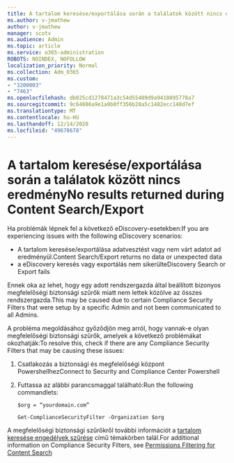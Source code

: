 ```yaml
---
title: A tartalom keresése/exportálása során a találatok között nincs eredmény
ms.author: v-jmathew
author: v-jmathew
manager: scotv
ms.audience: Admin
ms.topic: article
ms.service: o365-administration
ROBOTS: NOINDEX, NOFOLLOW
localization_priority: Normal
ms.collection: Adm_O365
ms.custom:
- "3200003"
- "7463"
ms.openlocfilehash: db025cd1278471a3c54d55409d9a9418095778a7
ms.sourcegitcommit: 9c64886a9e1a9b0ff356b28a5c1482ecc148d7ef
ms.translationtype: MT
ms.contentlocale: hu-HU
ms.lasthandoff: 12/14/2020
ms.locfileid: "49678678"
---
```

# <a name="no-results-returned-during-content-searchexport"></a><span data-ttu-id="7b0bd-102">A tartalom keresése/exportálása során a találatok között nincs eredmény</span><span class="sxs-lookup"><span data-stu-id="7b0bd-102">No results returned during Content Search/Export</span></span>

<span data-ttu-id="7b0bd-103">Ha problémák lépnek fel a következő eDiscovery-esetekben:</span><span class="sxs-lookup"><span data-stu-id="7b0bd-103">If you are experiencing issues with the following eDiscovery scenarios:</span></span>

- <span data-ttu-id="7b0bd-104">A tartalom keresése/exportálása adatvesztést vagy nem várt adatot ad eredményül.</span><span class="sxs-lookup"><span data-stu-id="7b0bd-104">Content Search/Export returns no data or unexpected data</span></span>
- <span data-ttu-id="7b0bd-105">a eDiscovery keresés vagy exportálás nem sikerült</span><span class="sxs-lookup"><span data-stu-id="7b0bd-105">eDiscovery Search or Export fails</span></span>

<span data-ttu-id="7b0bd-106">Ennek oka az lehet, hogy egy adott rendszergazda által beállított bizonyos megfelelőségi biztonsági szűrők miatt nem lettek közölve az összes rendszergazda.</span><span class="sxs-lookup"><span data-stu-id="7b0bd-106">This may be caused due to certain Compliance Security Filters that were setup by a specific Admin and not been communicated to all Admins.</span></span>

<span data-ttu-id="7b0bd-107">A probléma megoldásához győződjön meg arról, hogy vannak-e olyan megfelelőségi biztonsági szűrők, amelyek a következő problémákat okozhatják:</span><span class="sxs-lookup"><span data-stu-id="7b0bd-107">To resolve this, check if there are any Compliance Security Filters that may be causing these issues:</span></span>

1. <span data-ttu-id="7b0bd-108">Csatlakozás a biztonsági és megfelelőségi központ Powershellhez</span><span class="sxs-lookup"><span data-stu-id="7b0bd-108">Connect to Security and Compliance Center Powershell</span></span>
2. <span data-ttu-id="7b0bd-109">Futtassa az alábbi parancsmaggal található:</span><span class="sxs-lookup"><span data-stu-id="7b0bd-109">Run the following commandlets:</span></span>

    `$org = “yourdomain.com”`

    `Get-ComplianceSecurityFilter -Organization $org`

<span data-ttu-id="7b0bd-110">A megfelelőségi biztonsági szűrőkről további információt a [tartalom keresése engedélyek szűrése](https://docs.microsoft.com/microsoft-365/compliance/permissions-filtering-for-content-search) című témakörben talál.</span><span class="sxs-lookup"><span data-stu-id="7b0bd-110">For additional information on Compliance Security Filters, see [Permissions Filtering for Content Search](https://docs.microsoft.com/microsoft-365/compliance/permissions-filtering-for-content-search)</span></span>
